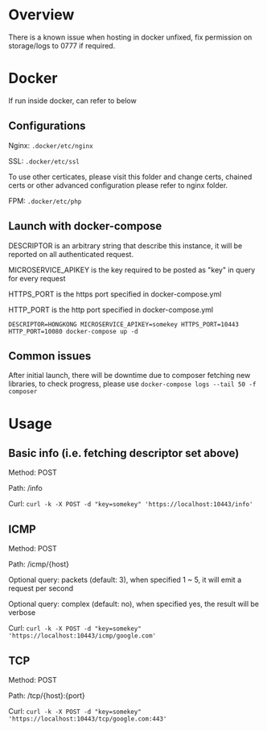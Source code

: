 # Overview

There is a known issue when hosting in docker unfixed,
fix permission on storage/logs to 0777 if required.


# Docker
If run inside docker, can refer to below


Configurations
---
Nginx: `.docker/etc/nginx` 

SSL: `.docker/etc/ssl` 

To use other certicates, please visit this folder and change certs, chained certs or other advanced configuration please refer to nginx folder.

FPM: `.docker/etc/php` 



Launch with docker-compose 
---
DESCRIPTOR is an arbitrary string that describe this instance, it will be reported on all authenticated request.

MICROSERVICE_APIKEY is the key required to be posted as "key" in query for every request

HTTPS_PORT is the https port specified in docker-compose.yml  

HTTP_PORT is the http port specified in docker-compose.yml 


`DESCRIPTOR=HONGKONG MICROSERVICE_APIKEY=somekey HTTPS_PORT=10443 HTTP_PORT=10080 docker-compose up -d`

Common issues
---

After initial launch, there will be downtime due to composer fetching new libraries, to check progress, please use
`docker-compose logs --tail 50 -f composer`


# Usage

Basic info (i.e. fetching descriptor set above)
---
Method: POST

Path: /info

Curl: `curl -k -X POST -d "key=somekey" 'https://localhost:10443/info'`

ICMP
---
Method: POST

Path: /icmp/{host}

Optional query: packets (default: 3), when specified 1 ~ 5, it will emit a request per second

Optional query: complex (default: no), when specified yes, the result will be verbose

Curl: `curl -k -X POST -d "key=somekey" 'https://localhost:10443/icmp/google.com'`

TCP
---
Method: POST

Path: /tcp/{host}:{port}

Curl: `curl -k -X POST -d "key=somekey" 'https://localhost:10443/tcp/google.com:443'`
